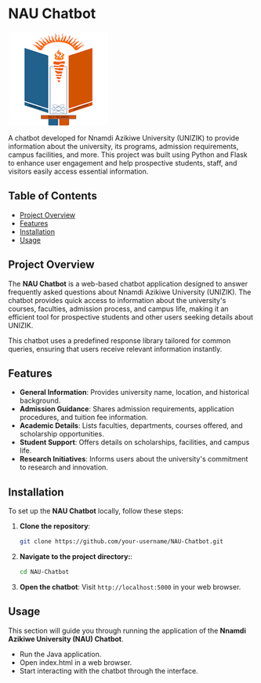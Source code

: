# NAU Chatbot
![UNIZIK](Unizik.png "Unizik")

A chatbot developed for Nnamdi Azikiwe University (UNIZIK) to provide information about the university, its programs, admission requirements, campus facilities, and more. This project was built using Python and Flask to enhance user engagement and help prospective students, staff, and visitors easily access essential information.

## Table of Contents
- [Project Overview](#project-overview)
- [Features](#features)
- [Installation](#installation)
- [Usage](#usage)


## Project Overview

The **NAU Chatbot** is a web-based chatbot application designed to answer frequently asked questions about Nnamdi Azikiwe University (UNIZIK). The chatbot provides quick access to information about the university's courses, faculties, admission process, and campus life, making it an efficient tool for prospective students and other users seeking details about UNIZIK.

This chatbot uses a predefined response library tailored for common queries, ensuring that users receive relevant information instantly.

## Features

- **General Information**: Provides university name, location, and historical background.
- **Admission Guidance**: Shares admission requirements, application procedures, and tuition fee information.
- **Academic Details**: Lists faculties, departments, courses offered, and scholarship opportunities.
- **Student Support**: Offers details on scholarships, facilities, and campus life.
- **Research Initiatives**: Informs users about the university's commitment to research and innovation.

## Installation

To set up the **NAU Chatbot** locally, follow these steps:

1. **Clone the repository**:
    ```bash
    git clone https://github.com/your-username/NAU-Chatbot.git
    ```

2. **Navigate to the project directory:**:
    ```bash
    cd NAU-Chatbot
    ```
    
3. **Open the chatbot**: Visit `http://localhost:5000` in your web browser.

## Usage

This section will guide you through running the application of the **Nnamdi Azikiwe University (NAU) Chatbot**.

- Run the Java application.
- Open index.html in a web browser.
- Start interacting with the chatbot through the interface.



